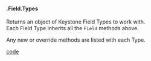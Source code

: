 #### .Field.Types 
  
Returns an object of Keystone Field Types to work with.  
Each Field Type inherits all the `Field` methods above.  
<p class="note">Any new or override methods are listed with each Type.</p>

<div class="code-header addGitHubLink" data-file="lib/fieldTypes.js"> <a href="#" class="loadCode"> code</a></div><pre class=" language-javascript hideCode api"></pre> 


